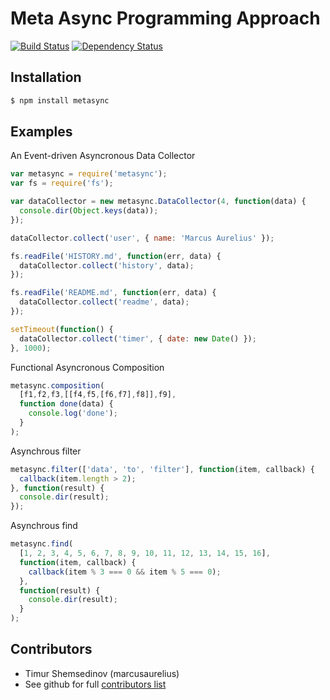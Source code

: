 # Meta Async Programming Approach

[![Build Status](https://travis-ci.org/metarhia/MetaSync.svg?branch=master)](https://travis-ci.org/metarhia/MetaSync)
[![Dependency Status](https://david-dm.org/metarhia/MetaSync.svg)](https://david-dm.org/metarhia/MetaSync)

## Installation

```bash
$ npm install metasync
```

## Examples

An Event-driven Asyncronous Data Collector
```JavaScript
var metasync = require('metasync');
var fs = require('fs');

var dataCollector = new metasync.DataCollector(4, function(data) {
  console.dir(Object.keys(data));
});

dataCollector.collect('user', { name: 'Marcus Aurelius' });

fs.readFile('HISTORY.md', function(err, data) {
  dataCollector.collect('history', data);
});

fs.readFile('README.md', function(err, data) {
  dataCollector.collect('readme', data);
});

setTimeout(function() {
  dataCollector.collect('timer', { date: new Date() });
}, 1000);
```

Functional Asyncronous Composition
```JavaScript
metasync.composition(
  [f1,f2,f3,[[f4,f5,[f6,f7],f8]],f9],
  function done(data) {
    console.log('done');
  }
);
```

Asynchrous filter
```JavaScript
metasync.filter(['data', 'to', 'filter'], function(item, callback) {
  callback(item.length > 2);
}, function(result) {
  console.dir(result);
});
```

Asynchrous find
```JavaScript
metasync.find(
  [1, 2, 3, 4, 5, 6, 7, 8, 9, 10, 11, 12, 13, 14, 15, 16],
  function(item, callback) {
    callback(item % 3 === 0 && item % 5 === 0);
  },
  function(result) {
    console.dir(result);
  }
);
```

## Contributors

  - Timur Shemsedinov (marcusaurelius)
  - See github for full [contributors list](https://github.com/metarhia/MetaSync/graphs/contributors)
